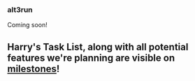 ### alt3run

Coming soon! 

## Harry's Task List, along with all potential features we're planning are visible on [milestones](https://github.com/alt3code/alt3run/milestones)!


